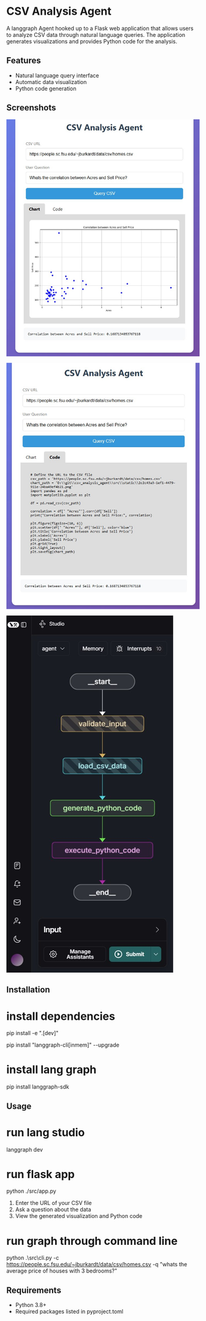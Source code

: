 # CSV Analysis Agent

A langgraph Agent hooked up to a Flask web application that allows users to analyze CSV data through natural language queries. The application generates visualizations and provides Python code for the analysis.

## Features

- Natural language query interface
- Automatic data visualization
- Python code generation

## Screenshots

![Ask a question about the data](screenshots/main.jpg)

![Underlying code is also returned](screenshots/python.jpg)

![LangGraph graph](screenshots/graph.jpg)

## Installation

# install dependencies
pip install -e ".[dev]"

pip install "langgraph-cli[inmem]" --upgrade

# install lang graph
pip install langgraph-sdk

## Usage
# run lang studio
langgraph dev

# run flask app
python ./src/app.py

1. Enter the URL of your CSV file
2. Ask a question about the data
3. View the generated visualization and Python code

# run graph through command line
python .\src\cli.py -c https://people.sc.fsu.edu/~jburkardt/data/csv/homes.csv -q "whats the average price of houses with 3 bedrooms?"

## Requirements

- Python 3.8+
- Required packages listed in pyproject.toml